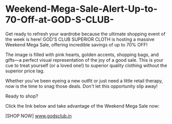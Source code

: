 # Weekend-Mega-Sale-Alert-Up-to-70-Off-at-GOD-S-CLUB-

Get ready to refresh your wardrobe because the ultimate shopping event of the week is here! GOD'S CLUB SUPERIOR CLOTH is hosting a massive Weekend Mega Sale, offering incredible savings of up to 70% OFF!

The image is filled with pink hearts, golden accents, shopping bags, and gifts—a perfect visual representation of the joy of a good sale. This is your cue to treat yourself (or a loved one!) to superior quality clothing without the superior price tag.

Whether you've been eyeing a new outfit or just need a little retail therapy, now is the time to snag those deals. Don't let this opportunity slip away!

Ready to shop?

Click the link below and take advantage of the Weekend Mega Sale now:

[SHOP NOW] www.godsclub.in
